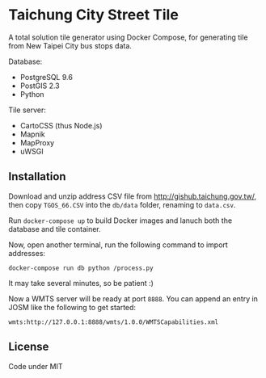 # Taichung City Street Tile

A total solution tile generator using Docker Compose,
for generating tile from New Taipei City bus stops data.

Database:

* PostgreSQL 9.6
* PostGIS 2.3
* Python

Tile server:

* CartoCSS (thus Node.js)
* Mapnik
* MapProxy
* uWSGI

## Installation

Download and unzip address CSV file from <http://gishub.taichung.gov.tw/>,
then copy `TGOS_66.CSV` into the `db/data` folder, renaming to `data.csv`.

Run `docker-compose up` to build Docker images and lanuch both
the database and tile container.

Now, open another terminal, run the following command to import addresses:

    docker-compose run db python /process.py

It may take several minutes, so be patient :)

Now a WMTS server will be ready at port `8888`. You can append an entry
in JOSM like the following to get started:

    wmts:http://127.0.0.1:8888/wmts/1.0.0/WMTSCapabilities.xml


## License

Code under MIT
